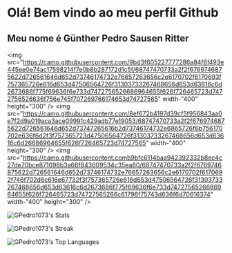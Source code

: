 # Olá! Bem vindo ao meu perfil Github
## Meu nome é Günther Pedro Sausen Ritter
<img src="https://camo.githubusercontent.com/9bd3f605227777286a84f6f493e445ee0e74ac17598214f7e0b8b287172d1c5f/68747470733a2f2f6769746875622d726561646d652d73746174732e76657263656c2e6170702f6170693f757365726e616d653d47506564726f31303733267468656d653d63616c6d2673686f775f69636f6e733d7472756526686964655f626f726465723d7472756526636f756e745f707269766174653d74727565" width-"400" height="300" />
<img src="https://camo.githubusercontent.com/8ef672b4197d39cf5f956843aa0e7f2d9a019aca3ace09991c429adb77e19053/68747470733a2f2f6769746875622d726561646d652d73747265616b2d73746174732e6865726f6b756170702e636f6d2f3f757365723d47506564726f31303733267468656d653d63616c6d26686964655f626f726465723d74727565" width-"400" height="300" />
<img src="https://camo.githubusercontent.comb9bfc6114baa942392332b8ec4c27de70bce871098b3a66f843609534c35ea80/68747470733a2f2f6769746875622d726561646d652d73746174732e76657263656c2e6170702f6170692f746f702d6c616e67732f3f757365726e616d653d47506564726f31303733267468656d653d63616c6d2673686f775f69636f6e733d7472756526686964655f626f726465723d74727565266c61796f75743d636f6d70616374" width-"400" height="300" />

![GPedro1073's Stats](https://github-readme-stats.vercel.app/api?username=GPedro1073&theme=calm&show_icons=true&hide_border=true&count_private=true)

![GPedro1073's Streak](https://github-readme-streak-stats.herokuapp.com/?user=GPedro1073&theme=calm&hide_border=true)

![GPedro1073's Top Languages](https://github-readme-stats.vercel.app/api/top-langs/?username=GPedro1073&theme=calm&show_icons=true&hide_border=true&layout=compact)
